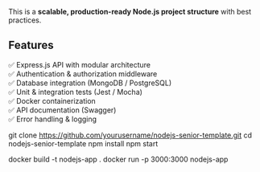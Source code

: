 This is a **scalable, production-ready Node.js project structure** with best practices.

## Features
✅ Express.js API with modular architecture  
✅ Authentication & authorization middleware  
✅ Database integration (MongoDB / PostgreSQL)  
✅ Unit & integration tests (Jest / Mocha)  
✅ Docker containerization  
✅ API documentation (Swagger)  
✅ Error handling & logging  



git clone https://github.com/yourusername/nodejs-senior-template.git
cd nodejs-senior-template
npm install
npm start

docker build -t nodejs-app .
docker run -p 3000:3000 nodejs-app
